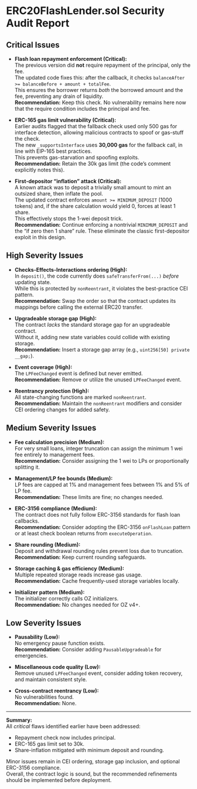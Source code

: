 # ERC20FlashLender.sol Security Audit Report

## Critical Issues

- **Flash loan repayment enforcement (Critical):**  
  The previous version did **not** require repayment of the principal, only the fee.  
  The updated code fixes this: after the callback, it checks `balanceAfter >= balanceBefore + amount + totalFee`.  
  This ensures the borrower returns *both* the borrowed amount and the fee, preventing any drain of liquidity.  
  **Recommendation:** Keep this check. No vulnerability remains here now that the require condition includes the principal and fee.

- **ERC-165 gas limit vulnerability (Critical):**  
  Earlier audits flagged that the fallback check used only 500 gas for interface detection, allowing malicious contracts to spoof or gas-stuff the check.  
  The new `_supportsInterface` uses **30,000 gas** for the fallback call, in line with EIP-165 best practices.  
  This prevents gas-starvation and spoofing exploits.  
  **Recommendation:** Retain the 30k gas limit (the code’s comment explicitly notes this).

- **First-depositor “inflation” attack (Critical):**  
  A known attack was to deposit a trivially small amount to mint an outsized share, then inflate the pool.  
  The updated contract enforces `amount >= MINIMUM_DEPOSIT` (1000 tokens) and, if the share calculation would yield 0, forces at least 1 share.  
  This effectively stops the 1-wei deposit trick.  
  **Recommendation:** Continue enforcing a nontrivial `MINIMUM_DEPOSIT` and the “if zero then 1 share” rule. These eliminate the classic first-depositor exploit in this design.

## High Severity Issues

- **Checks-Effects-Interactions ordering (High):**  
  In `deposit()`, the code currently does `safeTransferFrom(...)` *before* updating state.  
  While this is protected by `nonReentrant`, it violates the best-practice CEI pattern.  
  **Recommendation:** Swap the order so that the contract updates its mappings before calling the external ERC20 transfer.

- **Upgradeable storage gap (High):**  
  The contract *lacks* the standard storage gap for an upgradeable contract.  
  Without it, adding new state variables could collide with existing storage.  
  **Recommendation:** Insert a storage gap array (e.g., `uint256[50] private __gap;`).

- **Event coverage (High):**  
  The `LPFeeChanged` event is defined but never emitted.  
  **Recommendation:** Remove or utilize the unused `LPFeeChanged` event.

- **Reentrancy protection (High):**  
  All state-changing functions are marked `nonReentrant`.  
  **Recommendation:** Maintain the `nonReentrant` modifiers and consider CEI ordering changes for added safety.

## Medium Severity Issues

- **Fee calculation precision (Medium):**  
  For very small loans, integer truncation can assign the minimum 1 wei fee entirely to management fees.  
  **Recommendation:** Consider assigning the 1 wei to LPs or proportionally splitting it.

- **Management/LP fee bounds (Medium):**  
  LP fees are capped at 1% and management fees between 1% and 5% of LP fee.  
  **Recommendation:** These limits are fine; no changes needed.

- **ERC-3156 compliance (Medium):**  
  The contract does not fully follow ERC-3156 standards for flash loan callbacks.  
  **Recommendation:** Consider adopting the ERC-3156 `onFlashLoan` pattern or at least check boolean returns from `executeOperation`.

- **Share rounding (Medium):**  
  Deposit and withdrawal rounding rules prevent loss due to truncation.  
  **Recommendation:** Keep current rounding safeguards.

- **Storage caching & gas efficiency (Medium):**  
  Multiple repeated storage reads increase gas usage.  
  **Recommendation:** Cache frequently-used storage variables locally.

- **Initializer pattern (Medium):**  
  The initializer correctly calls OZ initializers.  
  **Recommendation:** No changes needed for OZ v4+.

## Low Severity Issues

- **Pausability (Low):**  
  No emergency pause function exists.  
  **Recommendation:** Consider adding `PausableUpgradeable` for emergencies.

- **Miscellaneous code quality (Low):**  
  Remove unused `LPFeeChanged` event, consider adding token recovery, and maintain consistent style.

- **Cross-contract reentrancy (Low):**  
  No vulnerabilities found.  
  **Recommendation:** None.

---

**Summary:**  
All *critical* flaws identified earlier have been addressed:  
- Repayment check now includes principal.  
- ERC-165 gas limit set to 30k.  
- Share-inflation mitigated with minimum deposit and rounding.  

Minor issues remain in CEI ordering, storage gap inclusion, and optional ERC-3156 compliance.  
Overall, the contract logic is sound, but the recommended refinements should be implemented before deployment.
